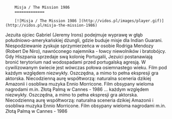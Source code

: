 
        Misja / The Mission 1986 
        =============
        
        [![Misja / The Mission 1986 ](http://vidos.pl/images/player.gif)](http://vidos.pl/misja-the-mission-1986)
        
        
 Jezuita ojciec Gabriel (Jeremy Irons) podejmuje wyprawę w głąb południowo-amerykańskiej dżungli, gdzie buduje misje dla Indian Guarani. Niespodziewanie zyskuje sprzymierzeńca w osobie Rodriga Mendozy (Robert De Niro), nawróconego najemnika - łowcy niewolników i bratobójcy. Gdy Hiszpania sprzedaje swą kolonię Portugalii, Jezuici postanawiają bronić terytorium nad wodospadami przed portugalską agresją. W cywilizowanym świecie jest wówczas połowa osiemnastego wieku. Film pod każdym względem niezwykły. Oszczędna, a mimo to pełna ekspresji gra aktorska. Niecodzienną aurę współtworzą: naturalna sceneria dzikiej Amazonii i osobliwa muzyka Ennio Morricone. Film obsypany wieloma nagrodami m.in. Złotą Palmą w Cannes - 1986   ... każdym względem niezwykły. Oszczędna, a mimo to pełna ekspresji gra aktorska. Niecodzienną aurę współtworzą: naturalna sceneria dzikiej Amazonii i osobliwa muzyka Ennio Morricone. Film obsypany wieloma nagrodami m.in. Złotą Palmą w Cannes - 1986
    